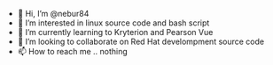 - 👋 Hi, I’m @nebur84
- 👀 I’m interested in linux source code and bash script
- 🌱 I’m currently learning to Kryterion and Pearson Vue
- 💞️ I’m looking to collaborate on Red Hat develompment source code
- 📫 How to reach me .. nothing

<!---
nebur84/nebur84 is a ✨ special ✨ repository because its `README.md` (this file) appears on your GitHub profile.
You can click the Preview link to take a look at your changes.
--->
